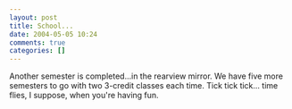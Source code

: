 ```yaml
---
layout: post
title: School...
date: 2004-05-05 10:24
comments: true
categories: []
---
```

Another semester is completed...in the rearview mirror. We have five more semesters to go with two 3-credit classes each time. Tick tick tick... time flies, I suppose, when you're having fun.
